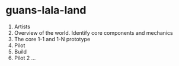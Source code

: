 # guans-lala-land

1. Artists
2. Overview of the world. Identify core components and mechanics
3. The core 1-1 and 1-N prototype
4. Pilot
5. Build
6. Pilot 2
...
